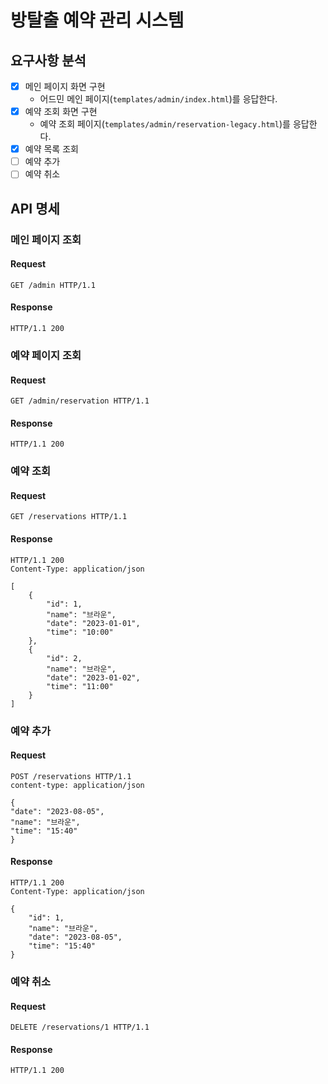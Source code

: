 # 방탈출 예약 관리 시스템

## 요구사항 분석

- [x] 메인 페이지 화면 구현 
  - 어드민 메인 페이지(`templates/admin/index.html`)를 응답한다.
- [x] 예약 조회 화면 구현
  - 예약 조회 페이지(`templates/admin/reservation-legacy.html`)를 응답한다.
- [x] 예약 목록 조회
- [ ] 예약 추가
- [ ] 예약 취소

## API 명세

### 메인 페이지 조회

#### Request

```http request
GET /admin HTTP/1.1
```

#### Response

```
HTTP/1.1 200 
```

### 예약 페이지 조회

#### Request

```http request
GET /admin/reservation HTTP/1.1
```

#### Response

```
HTTP/1.1 200 
```

### 예약 조회

#### Request

```http request
GET /reservations HTTP/1.1
```

#### Response

```
HTTP/1.1 200 
Content-Type: application/json

[
    {
        "id": 1,
        "name": "브라운",
        "date": "2023-01-01",
        "time": "10:00"
    },
    {
        "id": 2,
        "name": "브라운",
        "date": "2023-01-02",
        "time": "11:00"
    }
]
```

### 예약 추가

#### Request

```http request
POST /reservations HTTP/1.1
content-type: application/json

{
"date": "2023-08-05",
"name": "브라운",
"time": "15:40"
}
```

#### Response

```
HTTP/1.1 200 
Content-Type: application/json

{
    "id": 1,
    "name": "브라운",
    "date": "2023-08-05",
    "time": "15:40"
}
```

### 예약 취소

#### Request

```http request
DELETE /reservations/1 HTTP/1.1
```

#### Response

```
HTTP/1.1 200
```
